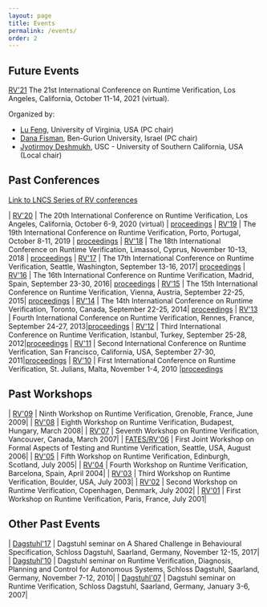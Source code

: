 ```yaml
---
layout: page
title: Events 
permalink: /events/
order: 2
---
```



<h2>Future Events </h2>




[RV'21](http://rv21.cs.bgu.ac.il) The 21st International Conference on Runtime Verification, Los Angeles, California, October 11-14, 2021 (virtual). 

Organized by: 

- [Lu Feng](https://engineering.virginia.edu/faculty/lu-feng), University of Virginia, USA (PC chair)
- [Dana Fisman](https://www.cs.bgu.ac.il/~dana), Ben-Gurion University, Israel (PC chair)
- [Jyotirmoy Deshmukh](https://viterbi-web.usc.edu/~jdeshmuk/), USC - University of Southern California, USA (Local chair)


<h2>Past Conferences</h2>

[Link to LNCS Series of RV conferences](https://link.springer.com/conference/rv)

| [RV'20](https://rv20.ait.ac.at) | The 20th International Conference on Runtime Verification, Los Angeles, California, October 6-9, 2020 (virtual) | [proceedings](https://www.springer.com/gp/book/9783030605070)
| [RV'19](https://www.react.uni-saarland.de/rv2019/) | The 19th International Conference on Runtime Verification, Porto, Portugal, October 8-11, 2019 | [proceedings](https://www.springer.com/gp/book/9783030320782)
| [RV'18](https://rv2018.isp.uni-luebeck.de/) | The 18th International Conference on Runtime Verification, Limassol, Cyprus, November 10-13, 2018 | [proceedings](https://www.springer.com/gp/book/9783030037680)
| [RV'17](http://rv2017.cs.manchester.ac.uk/) | The 17th International Conference on Runtime Verification, Seattle, Washington, September 13-16, 2017| [proceedings](https://www.springer.com/gp/book/9783319675305)
| [RV'16](https://rv2016.imag.fr/) | The 16th International Conference on Runtime Verification, Madrid, Spain, September 23-30, 2016| [proceedings](https://www.springer.com/gp/book/9783319469812)
| [RV'15](http://rv2015.conf.tuwien.ac.at/) | The 15th International Conference on Runtime Verification, Vienna, Austria, September 22-25, 2015| [proceedings](https://www.springer.com/gp/book/9783319238197)
| [RV'14](http://rv2014.imag.fr/) | The 14th International Conference on Runtime Verification, Toronto, Canada, September 22-25, 2014| [proceedings](https://link.springer.com/book/10.1007/978-3-319-11164-3)
| [RV'13](http://rv2013.gforge.inria.fr/) | Fourth International Conference on Runtime Verification, Rennes, France, September 24-27, 2013|[proceedings](https://link.springer.com/book/10.1007/978-3-642-40787-1)
| [RV'12](http://rv2012.ku.edu.tr/) | Third International Conference on Runtime Verification, Istanbul, Turkey, September 25-28, 2012|[proceedings](https://link.springer.com/book/10.1007/978-3-642-35632-2)
| [RV'11](http://rv2011.eecs.berkeley.edu/Home.html) | Second International Conference on Runtime Verification, San Francisco, California, USA, September 27-30, 2011|[proceedings](https://link.springer.com/book/10.1007/978-3-642-29860-8)
| [RV'10](https://www.um.edu.mt/events/rv2010) | First International Conference on Runtime Verification, St. Julians, Malta, November 1-4, 2010 |[proceedings](https://link.springer.com/book/10.1007/978-3-642-16612-9)

<h2>Past Workshops</h2>

| [RV'09](http://www-rv2009.imag.fr/) | Ninth Workshop on Runtime Verification, Grenoble, France, June 2009|
| [RV'08](http://www.isp.uni-luebeck.de/conferences/rv08/) | Eighth Workshop on Runtime Verification, Budapest, Hungary, March 2008|
| [RV'07](http://www.cis.upenn.edu/~rtg/rv2007) | Seventh Workshop on Runtime Verification, Vancouver, Canada, March 2007|
| [FATES/RV'06](http://www.easychair.org/FLoC-06/FATES-RV.html) | First Joint Workshop on Formal Aspects of Testing and Runtime Verification, Seattle, USA, August 2006|
| [RV'05](http://react.cs.uni-sb.de/rv2005/) | Fifth Workshop on Runtime Verification, Edinburgh, Scotland, July 2005|
| [RV'04](https://www.runtime-verification.org/rv2004/index.html) | Fourth Workshop on Runtime Verification, Barcelona, Spain, April 2004|
| [RV'03](http://www.cis.upenn.edu/rv2003) | Third Workshop on Runtime Verification, Boulder, USA, July 2003|
| [RV'02](https://www.runtime-verification.org/rv2002/index.html) | Second Workshop on Runtime Verification, Copenhagen, Denmark, July 2002|
| [RV'01](https://www.runtime-verification.org/rv2001/index.html) | First Workshop on Runtime Verification, Paris, France, July 2001|

<h2> Other Past Events</h2>

| [Dagstuhl'17](http://www.dagstuhl.de/en/program/calendar/semhp/?semnr=17462) | Dagstuhl seminar on A Shared Challenge in Behavioural Specification, Schloss Dagstuhl, Saarland, Germany, November 12-15, 2017|
| [Dagstuhl'10](http://www.dagstuhl.de/en/program/calendar/semhp/?semnr=10451) | Dagstuhl seminar on Runtime Verification, Diagnosis, Planning and Control for Autonomous Systems, Schloss Dagstuhl, Saarland, Germany, November 7-12, 2010|
| [Dagstuhl'07](http://www.dagstuhl.de/07011) | Dagstuhl seminar on Runtime Verification, Schloss Dagstuhl, Saarland, Germany, January 3-6, 2007|


